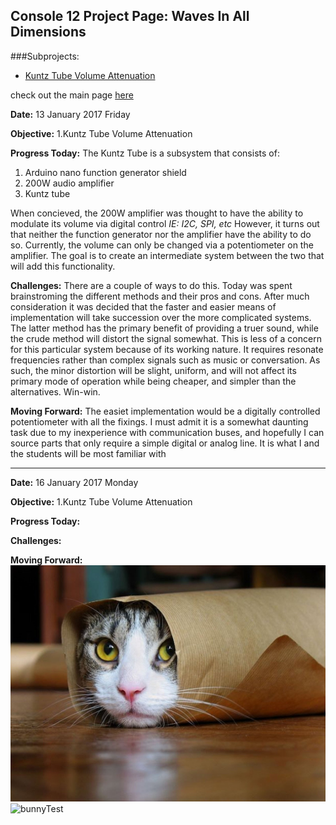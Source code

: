 ## Console 12 Project Page: Waves In All Dimensions 
###Subprojects:
   * [Kuntz Tube Volume Attenuation]()

check out the main page [here](https://TerrenceTran.github.io)

**Date:** 13 January 2017 Friday

**Objective:** 1.Kuntz Tube Volume Attenuation

**Progress Today:** The Kuntz Tube is a subsystem that consists of:

1. Arduino nano function generator shield
2. 200W audio amplifier
3. Kuntz tube 

When concieved, the 200W amplifier was thought to have the ability to modulate its volume via digital control *IE: I2C, SPI, etc* However, it turns out that neither the function generator nor the amplifier have the ability to do so. Currently, the volume can only be changed via a potentiometer on the amplifier. The goal is to create an intermediate system between the two that will add this functionality.

**Challenges:** There are a couple of ways to do this. Today was spent brainstroming the different methods and their pros and cons. After much consideration it was decided that the faster and easier means of implementation will take succession over the more complicated systems. The latter method has the primary benefit of providing a truer sound, while the crude method will distort the signal somewhat. This is less of a concern for this particular system because of its working nature. It requires resonate frequencies rather than complex signals such as music or conversation. As such, the minor distortion will be slight, uniform, and will not affect its primary mode of operation while being cheaper, and simpler than the alternatives. Win-win.

**Moving Forward:** The easiet implementation would be a digitally controlled potentiometer with all the fixings. I must admit it is a somewhat daunting task due to my inexperience with communication buses, and hopefully I can source parts that only require a simple digital or analog line. It is what I and the students will be most familiar with

___

**Date:** 16 January 2017 Monday

**Objective:** 1.Kuntz Tube Volume Attenuation

**Progress Today:** 

**Challenges:** 

**Moving Forward:** 
![cat](test.jpg)
![bunnyTest](https://scontent.xx.fbcdn.net/v/t1.0-9/13435408_10154879684039409_459206494620348520_n.jpg?oh=0c7a5c171f97a0d0ff61cb82fd49628b&oe=5905B427)
